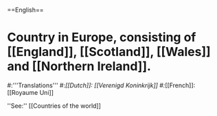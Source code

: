 ==English==

# Country in Europe, consisting of [[England]], [[Scotland]], [[Wales]] and [[Northern Ireland]].
#:'''Translations'''
#:*[[Dutch]]: [[Verenigd Koninkrijk]]
#:*[[French]]: [[Royaume Uni]]

''See:'' [[Countries of the world]]